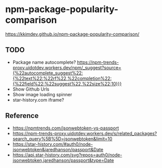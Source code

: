 # npm-package-popularity-comparison
https://kkimdev.github.io/npm-package-popularity-comparison/

## TODO
- Package name autocomplete? https://npm-trends-proxy.uidotdev.workers.dev/npm/_suggest?source={%22autocomplete_suggest%22:{%22text%22:%22rf%22,%22completion%22:{%22field%22:%22suggest%22,%22size%22:10}}}
- Show Github Urls
- Show image loading spinner
- star-history.com iframe?

## Reference
- https://npmtrends.com/jsonwebtoken-vs-passport
- https://npm-trends-proxy.uidotdev.workers.dev/s/related_packages?search_query%5B%5D=jsonwebtoken&limit=10
- https://star-history.com/#auth0/node-jsonwebtoken&jaredhanson/passport&Date
- https://api.star-history.com/svg?repos=auth0/node-jsonwebtoken,jaredhanson/passport&type=Date
